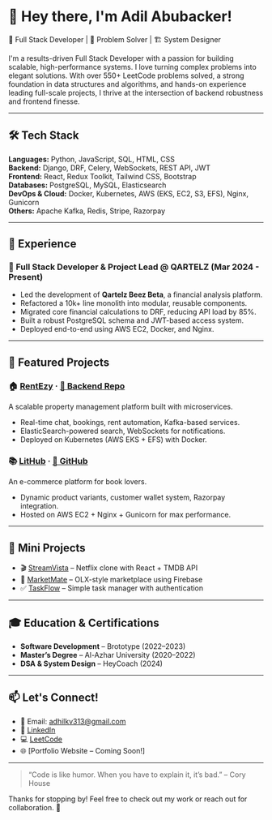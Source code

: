 # 👋 Hey there, I'm Adil Abubacker!

🚀 Full Stack Developer | 🧠 Problem Solver | 🏗️ System Designer

I'm a results-driven Full Stack Developer with a passion for building scalable, high-performance systems. I love turning complex problems into elegant solutions. With over 550+ LeetCode problems solved, a strong foundation in data structures and algorithms, and hands-on experience leading full-scale projects, I thrive at the intersection of backend robustness and frontend finesse.

---

## 🛠️ Tech Stack

**Languages:** Python, JavaScript, SQL, HTML, CSS  
**Backend:** Django, DRF, Celery, WebSockets, REST API, JWT  
**Frontend:** React, Redux Toolkit, Tailwind CSS, Bootstrap  
**Databases:** PostgreSQL, MySQL, Elasticsearch  
**DevOps & Cloud:** Docker, Kubernetes, AWS (EKS, EC2, S3, EFS), Nginx, Gunicorn  
**Others:** Apache Kafka, Redis, Stripe, Razorpay

---

## 💼 Experience

### 🔹 Full Stack Developer & Project Lead @ QARTELZ (Mar 2024 - Present)
- Led the development of **Qartelz Beez Beta**, a financial analysis platform.
- Refactored a 10k+ line monolith into modular, reusable components.
- Migrated core financial calculations to DRF, reducing API load by 85%.
- Built a robust PostgreSQL schema and JWT-based access system.
- Deployed end-to-end using AWS EC2, Docker, and Nginx.

---

## 🚀 Featured Projects

### 🏠 [RentEzy](https://www.rentezy.homes) · [🔗 Backend Repo](https://github.com/AdilAbubacker/rentezy_backend)
A scalable property management platform built with microservices.
- Real-time chat, bookings, rent automation, Kafka-based services.
- ElasticSearch-powered search, WebSockets for notifications.
- Deployed on Kubernetes (AWS EKS + EFS) with Docker.

### 📚 [LitHub](http://www.lithub.shop/) · [🔗 GitHub](https://github.com/AdilAbubacker/LitHub)
An e-commerce platform for book lovers.
- Dynamic product variants, customer wallet system, Razorpay integration.
- Hosted on AWS EC2 + Nginx + Gunicorn for max performance.

---

## 🔧 Mini Projects

- 🎬 [StreamVista](https://github.com/AdilAbubacker/netflix_clone) – Netflix clone with React + TMDB API
- 🛒 [MarketMate](https://github.com/AdilAbubacker/olx_clone) – OLX-style marketplace using Firebase
- ✅ [TaskFlow](https://github.com/AdilAbubacker/todo_react) – Simple task manager with authentication

---

## 🎓 Education & Certifications

- **Software Development** – Brototype (2022–2023)  
- **Master’s Degree** – Al-Azhar University (2020–2022)  
- **DSA & System Design** – HeyCoach (2024)

---

## 📫 Let's Connect!

- 💌 Email: [adhilkv313@gmail.com](mailto:adhilkv313@gmail.com)  
- 🔗 [LinkedIn](https://www.linkedin.com/in/adil-abubacker-a63598232)  
- 💻 [LeetCode](https://leetcode.com/adil_28p/)  
- 🌐 [Portfolio Website – Coming Soon!]

---

> “Code is like humor. When you have to explain it, it’s bad.” – Cory House

Thanks for stopping by! Feel free to check out my work or reach out for collaboration. 🌟
